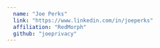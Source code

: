 ```yaml
---
  name: "Joe Perks"
  link: "https://www.linkedin.com/in/joeperks"
  affiliation: "RedMorph"
  github: "joeprivacy"
---
```

